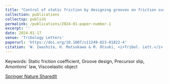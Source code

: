 ```yaml
---
title: "Control of static friction by designing grooves on friction surface"
collection: publications
collectsp: publish
permalink: /publications/2024-01-paper-number-1
excerpt: ''
date: 2024-01-17
venue: 'Tribology Letters'
paperurl: 'https://doi.org/10.1007/s11249-023-01822-4'
citation: 'W. Iwashita, H. Matsukawa & M. Otsuki, <i>Tribol. Lett.</i> <b>72</b>, 25 (2024).'
---
```


Keywords: Static friction coefficient, Groove design, Precursor slip, Amontons' law, Viscoelastic object

[Springer Nature SharedIt](https://rdcu.be/dwiBX)
